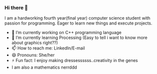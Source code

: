 ### Hi there 👋


I am a hardworking fourth year(final year) computer science student with passion for programming. Eager to learn new things and execute projects.

- 🔭 I’m currently working on C++ programming language
- 🌱 I’m currently learning Processing (Easy to tell i want to know more about graphics right??)
- 📫 How to reach me: LinkedIn/E-mail
- 😄 Pronouns: She/her
- ⚡ Fun fact: I enjoy making dressessssss..creativity in the genes
- I am also a mathematics nerrddd

